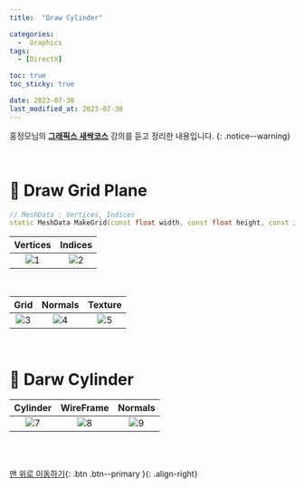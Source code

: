 ```yaml
---
title:  "Draw Cylinder" 

categories:
  -  Graphics
tags:
  - [DirectX]

toc: true
toc_sticky: true

date: 2023-07-30
last_modified_at: 2023-07-30
---
```



홍정모님의 **[그래픽스 새싹코스](https://honglab.co.kr/)** 강의를 듣고 정리한 내용입니다.
{: .notice--warning}

<br>


# 🐥 Draw Grid Plane

``` cpp
// MeshData : Vertices, Indices
static MeshData MakeGrid(const float width, const float height, const int numSlicesm, const int numStacks);
```

| Vertices | Indices |
|:-:|:-:|
|![1](https://github.com/inhopp/inhopp/assets/96368476/c6617c7c-a88c-4ee9-84e8-96dff76cc792)|![2](https://github.com/inhopp/inhopp/assets/96368476/73e33916-bcb3-44ca-a4a7-423f520054be) | 


<br>


| Grid | Normals | Texture |
|:-:|:-:|:-:|
|![3](https://github.com/inhopp/inhopp/assets/96368476/8b2abff3-36e0-438e-992b-c00459203248)|![4](https://github.com/inhopp/inhopp/assets/96368476/33086a86-2f28-431c-b3b0-873a8650a235) | ![5](https://github.com/inhopp/inhopp/assets/96368476/f799e096-7bae-4f80-ba68-05d7c3df0621) |




<br>


# 🐥 Darw Cylinder

| Cylinder | WireFrame | Normals |
|:-:|:-:|:-:|
|![7](https://github.com/inhopp/inhopp/assets/96368476/1bae9dde-a3dd-4c67-ba5c-cf41c7488d12)|![8](https://github.com/inhopp/inhopp/assets/96368476/e02a3aca-4714-4eed-8b49-6c050b196d11) | ![9](https://github.com/inhopp/inhopp/assets/96368476/725eef86-5703-4c7d-b2f9-288a8e88024e) |





<br>
<br>


[맨 위로 이동하기](#){: .btn .btn--primary }{: .align-right}